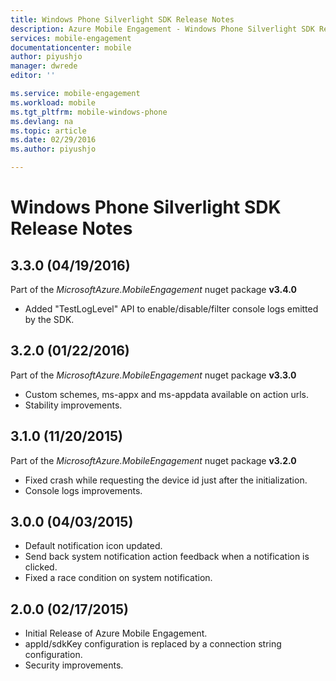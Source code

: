 ```yaml
---
title: Windows Phone Silverlight SDK Release Notes
description: Azure Mobile Engagement - Windows Phone Silverlight SDK Release Notes
services: mobile-engagement
documentationcenter: mobile
author: piyushjo
manager: dwrede
editor: ''

ms.service: mobile-engagement
ms.workload: mobile
ms.tgt_pltfrm: mobile-windows-phone
ms.devlang: na
ms.topic: article
ms.date: 02/29/2016
ms.author: piyushjo

---
```

# Windows Phone Silverlight SDK Release Notes
## 3.3.0 (04/19/2016)
Part of the *MicrosoftAzure.MobileEngagement* nuget package **v3.4.0**

* Added "TestLogLevel" API to enable/disable/filter console logs emitted by the SDK.

## 3.2.0 (01/22/2016)
Part of the *MicrosoftAzure.MobileEngagement* nuget package **v3.3.0**

* Custom schemes, ms-appx and ms-appdata available on action urls.
* Stability improvements.

## 3.1.0 (11/20/2015)
Part of the *MicrosoftAzure.MobileEngagement* nuget package **v3.2.0**

* Fixed crash while requesting the device id just after the initialization.
* Console logs improvements.

## 3.0.0 (04/03/2015)
* Default notification icon updated.
* Send back system notification action feedback when a notification is clicked.
* Fixed a race condition on system notification.

## 2.0.0 (02/17/2015)
* Initial Release of Azure Mobile Engagement.
* appId/sdkKey configuration is replaced by a connection string configuration.
* Security improvements.

